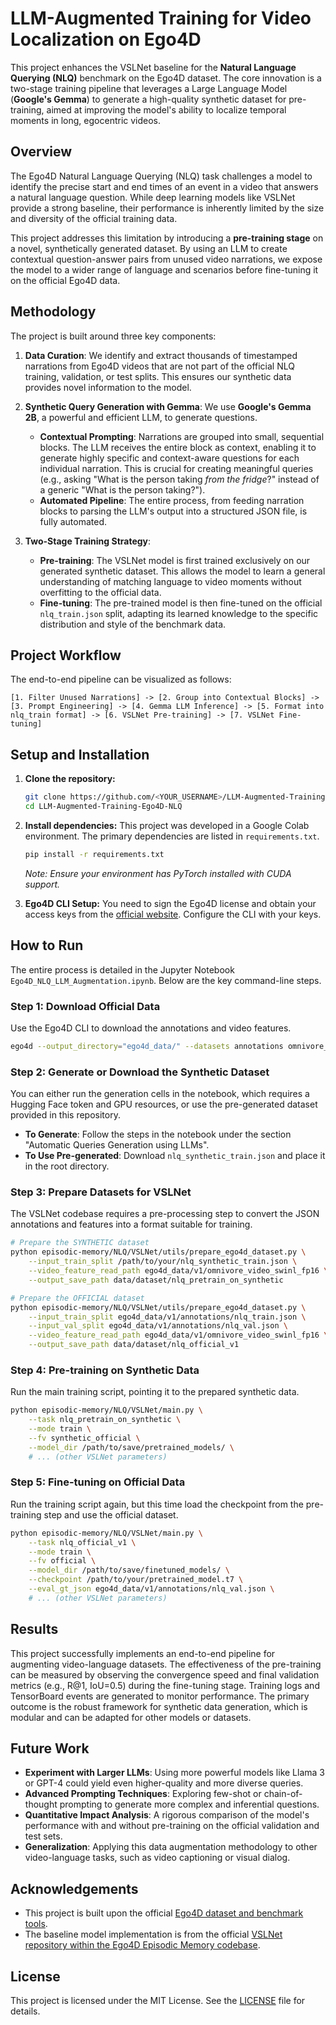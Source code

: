 

# LLM-Augmented Training for Video Localization on Ego4D



This project enhances the VSLNet baseline for the **Natural Language Querying (NLQ)** benchmark on the Ego4D dataset. The core innovation is a two-stage training pipeline that leverages a Large Language Model (**Google's Gemma**) to generate a high-quality synthetic dataset for pre-training, aimed at improving the model's ability to localize temporal moments in long, egocentric videos.

## Overview

The Ego4D Natural Language Querying (NLQ) task challenges a model to identify the precise start and end times of an event in a video that answers a natural language question. While deep learning models like VSLNet provide a strong baseline, their performance is inherently limited by the size and diversity of the official training data.

This project addresses this limitation by introducing a **pre-training stage** on a novel, synthetically generated dataset. By using an LLM to create contextual question-answer pairs from unused video narrations, we expose the model to a wider range of language and scenarios before fine-tuning it on the official Ego4D data.

## Methodology

The project is built around three key components:

1.  **Data Curation**: We identify and extract thousands of timestamped narrations from Ego4D videos that are not part of the official NLQ training, validation, or test splits. This ensures our synthetic data provides novel information to the model.

2.  **Synthetic Query Generation with Gemma**: We use **Google's Gemma 2B**, a powerful and efficient LLM, to generate questions.
    *   **Contextual Prompting**: Narrations are grouped into small, sequential blocks. The LLM receives the entire block as context, enabling it to generate highly specific and context-aware questions for each individual narration. This is crucial for creating meaningful queries (e.g., asking "What is the person taking *from the fridge*?" instead of a generic "What is the person taking?").
    *   **Automated Pipeline**: The entire process, from feeding narration blocks to parsing the LLM's output into a structured JSON file, is fully automated.

3.  **Two-Stage Training Strategy**:
    *   **Pre-training**: The VSLNet model is first trained exclusively on our generated synthetic dataset. This allows the model to learn a general understanding of matching language to video moments without overfitting to the official data.
    *   **Fine-tuning**: The pre-trained model is then fine-tuned on the official `nlq_train.json` split, adapting its learned knowledge to the specific distribution and style of the benchmark data.

## Project Workflow

The end-to-end pipeline can be visualized as follows:

```
[1. Filter Unused Narrations] -> [2. Group into Contextual Blocks] -> [3. Prompt Engineering] -> [4. Gemma LLM Inference] -> [5. Format into nlq_train format] -> [6. VSLNet Pre-training] -> [7. VSLNet Fine-tuning]
```

## Setup and Installation

1.  **Clone the repository:**
    ```bash
    git clone https://github.com/<YOUR_USERNAME>/LLM-Augmented-Training-Ego4D-NLQ.git
    cd LLM-Augmented-Training-Ego4D-NLQ
    ```

2.  **Install dependencies:**
    This project was developed in a Google Colab environment. The primary dependencies are listed in `requirements.txt`.
    ```bash
    pip install -r requirements.txt
    ```
    *Note: Ensure your environment has PyTorch installed with CUDA support.*

3.  **Ego4D CLI Setup:**
    You need to sign the Ego4D license and obtain your access keys from the [official website](https://ego4ddataset.com/). Configure the CLI with your keys.

## How to Run

The entire process is detailed in the Jupyter Notebook `Ego4D_NLQ_LLM_Augmentation.ipynb`. Below are the key command-line steps.

### Step 1: Download Official Data

Use the Ego4D CLI to download the annotations and video features.

```bash
ego4d --output_directory="ego4d_data/" --datasets annotations omnivore_video_swinl_fp16 --benchmarks nlq -y --version v1
```

### Step 2: Generate or Download the Synthetic Dataset

You can either run the generation cells in the notebook, which requires a Hugging Face token and GPU resources, or use the pre-generated dataset provided in this repository.

*   **To Generate**: Follow the steps in the notebook under the section "Automatic Queries Generation using LLMs".
*   **To Use Pre-generated**: Download `nlq_synthetic_train.json` and place it in the root directory.

### Step 3: Prepare Datasets for VSLNet

The VSLNet codebase requires a pre-processing step to convert the JSON annotations and features into a format suitable for training.

```bash
# Prepare the SYNTHETIC dataset
python episodic-memory/NLQ/VSLNet/utils/prepare_ego4d_dataset.py \
    --input_train_split /path/to/your/nlq_synthetic_train.json \
    --video_feature_read_path ego4d_data/v1/omnivore_video_swinl_fp16 \
    --output_save_path data/dataset/nlq_pretrain_on_synthetic

# Prepare the OFFICIAL dataset
python episodic-memory/NLQ/VSLNet/utils/prepare_ego4d_dataset.py \
    --input_train_split ego4d_data/v1/annotations/nlq_train.json \
    --input_val_split ego4d_data/v1/annotations/nlq_val.json \
    --video_feature_read_path ego4d_data/v1/omnivore_video_swinl_fp16 \
    --output_save_path data/dataset/nlq_official_v1
```

### Step 4: Pre-training on Synthetic Data

Run the main training script, pointing it to the prepared synthetic data.

```bash
python episodic-memory/NLQ/VSLNet/main.py \
    --task nlq_pretrain_on_synthetic \
    --mode train \
    --fv synthetic_official \
    --model_dir /path/to/save/pretrained_models/ \
    # ... (other VSLNet parameters)
```

### Step 5: Fine-tuning on Official Data

Run the training script again, but this time load the checkpoint from the pre-training step and use the official dataset.

```bash
python episodic-memory/NLQ/VSLNet/main.py \
    --task nlq_official_v1 \
    --mode train \
    --fv official \
    --model_dir /path/to/save/finetuned_models/ \
    --checkpoint /path/to/your/pretrained_model.t7 \
    --eval_gt_json ego4d_data/v1/annotations/nlq_val.json \
    # ... (other VSLNet parameters)
```

## Results

This project successfully implements an end-to-end pipeline for augmenting video-language datasets. The effectiveness of the pre-training can be measured by observing the convergence speed and final validation metrics (e.g., R@1, IoU=0.5) during the fine-tuning stage. Training logs and TensorBoard events are generated to monitor performance. The primary outcome is the robust framework for synthetic data generation, which is modular and can be adapted for other models or datasets.

## Future Work

-   **Experiment with Larger LLMs**: Using more powerful models like Llama 3 or GPT-4 could yield even higher-quality and more diverse queries.
-   **Advanced Prompting Techniques**: Exploring few-shot or chain-of-thought prompting to generate more complex and inferential questions.
-   **Quantitative Impact Analysis**: A rigorous comparison of the model's performance with and without pre-training on the official validation and test sets.
-   **Generalization**: Applying this data augmentation methodology to other video-language tasks, such as video captioning or visual dialog.

## Acknowledgements

-   This project is built upon the official [Ego4D dataset and benchmark tools](https://github.com/EGO4D).
-   The baseline model implementation is from the official [VSLNet repository within the Ego4D Episodic Memory codebase](https://github.com/EGO4D/episodic-memory/tree/main/NLQ/VSLNet).

## License

This project is licensed under the MIT License. See the [LICENSE](LICENSE) file for details.

